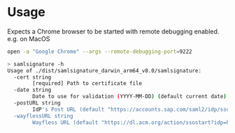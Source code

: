 # Usage

Expects a Chrome browser to be started with remote debugging enabled.
e.g.  on MacOS

```bash
open -a "Google Chrome" --args --remote-debugging-port=9222
```


```bash
> samlsignature -h
Usage of ./dist/samlsignature_darwin_arm64_v8.0/samlsignature:
  -cert string
        [required] Path to certificate file
  -date string
        Date to use for validation (YYYY-MM-DD) (default current date)
  -postURL string
        IdP's Post URL (default "https://accounts.sap.com/saml2/idp/sso")
  -wayflessURL string
        Wayfless URL (default "https://dl.acm.org/action/ssostart?idp=https://accounts.sap.com")
```
